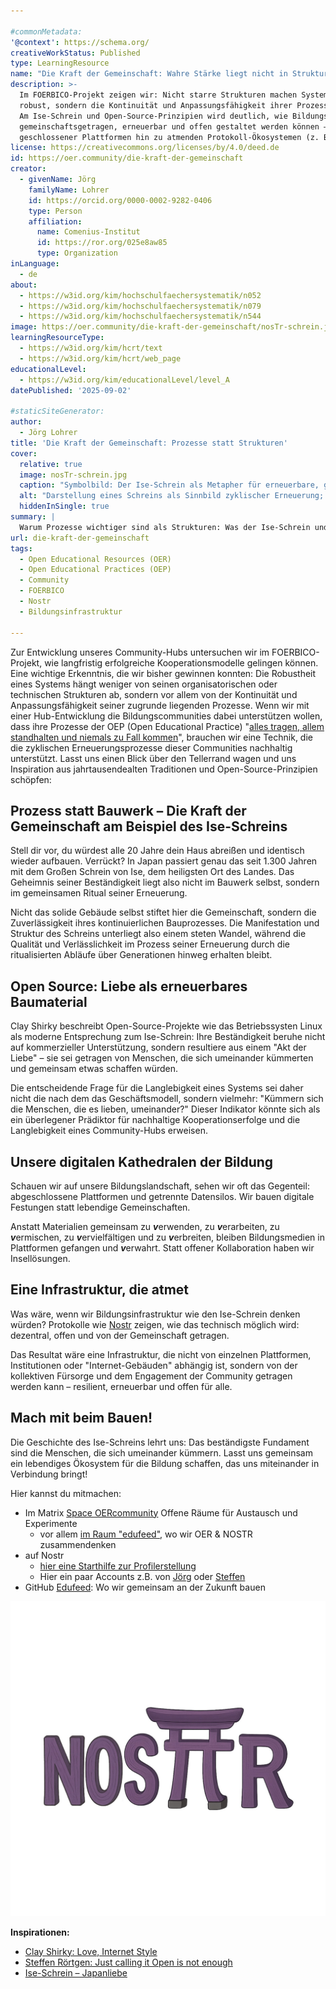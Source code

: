 ```yaml
---

#commonMetadata:
'@context': https://schema.org/
creativeWorkStatus: Published
type: LearningResource
name: "Die Kraft der Gemeinschaft: Wahre Stärke liegt nicht in Strukturen, sondern in Prozessen"
description: >-
  Im FOERBICO-Projekt zeigen wir: Nicht starre Strukturen machen Systeme dauerhaft
  robust, sondern die Kontinuität und Anpassungsfähigkeit ihrer Prozesse.
  Am Ise-Schrein und Open-Source-Prinzipien wird deutlich, wie Bildungsinfrastrukturen
  gemeinschaftsgetragen, erneuerbar und offen gestaltet werden können – jenseits
  geschlossener Plattformen hin zu atmenden Protokoll-Ökosystemen (z. B. Nostr).
license: https://creativecommons.org/licenses/by/4.0/deed.de
id: https://oer.community/die-kraft-der-gemeinschaft
creator:
  - givenName: Jörg
    familyName: Lohrer
    id: https://orcid.org/0000-0002-9282-0406
    type: Person
    affiliation:
      name: Comenius-Institut
      id: https://ror.org/025e8aw85
      type: Organization
inLanguage:
  - de
about:
  - https://w3id.org/kim/hochschulfaechersystematik/n052
  - https://w3id.org/kim/hochschulfaechersystematik/n079
  - https://w3id.org/kim/hochschulfaechersystematik/n544
image: https://oer.community/die-kraft-der-gemeinschaft/nosTr-schrein.jpg
learningResourceType:
  - https://w3id.org/kim/hcrt/text
  - https://w3id.org/kim/hcrt/web_page
educationalLevel:
  - https://w3id.org/kim/educationalLevel/level_A
datePublished: '2025-09-02'

#staticSiteGenerator:
author:
  - Jörg Lohrer
title: 'Die Kraft der Gemeinschaft: Prozesse statt Strukturen'
cover:
  relative: true
  image: nosTr-schrein.jpg
  caption: "Symbolbild: Der Ise-Schrein als Metapher für erneuerbare, gemeinschaftsgetragene Bildungsinfrastruktur."
  alt: "Darstellung eines Schreins als Sinnbild zyklischer Erneuerung; übertragen auf offene Bildungsinfrastrukturen (z. B. Nostr)."
  hiddenInSingle: true
summary: |
  Warum Prozesse wichtiger sind als Strukturen: Was der Ise-Schrein und Open Source für eine resiliente, gemeinschaftsgetragene Bildungsinfrastruktur lehren.
url: die-kraft-der-gemeinschaft
tags:
  - Open Educational Resources (OER)
  - Open Educational Practices (OEP)
  - Community
  - FOERBICO
  - Nostr
  - Bildungsinfrastruktur

---
```


Zur Entwicklung unseres Community-Hubs untersuchen wir im FOERBICO-Projekt, wie langfristig erfolgreiche Kooperationsmodelle gelingen können. Eine wichtige Erkenntnis, die wir bisher gewinnen konnten: Die  Robustheit eines Systems hängt weniger von seinen organisatorischen oder technischen Strukturen ab, sondern vor allem von der Kontinuität und  Anpassungsfähigkeit seiner zugrunde liegenden Prozesse. Wenn wir mit einer Hub-Entwicklung die Bildungscommunities dabei unterstützen wollen, dass ihre Prozesse der OEP (Open Educational Practice) "[alles tragen, allem standhalten und niemals zu Fall kommen](https://offene-bibel.de/wiki/1_Korinther_13#l7)", brauchen wir eine Technik, die die zyklischen Erneuerungsprozesse dieser Communities nachhaltig unterstützt. Lasst uns einen Blick über den Tellerrand wagen und uns Inspiration aus jahrtausendealten Traditionen und Open-Source-Prinzipien schöpfen:

## Prozess statt Bauwerk – Die Kraft der Gemeinschaft am Beispiel des Ise-Schreins

Stell dir vor, du würdest alle 20 Jahre dein Haus abreißen und identisch wieder aufbauen. Verrückt? In Japan passiert genau das seit 1.300 Jahren mit dem Großen Schrein von Ise, dem heiligsten Ort des Landes. Das Geheimnis seiner Beständigkeit liegt also nicht im Bauwerk selbst, sondern im gemeinsamen Ritual seiner Erneuerung.

Nicht das solide Gebäude selbst stiftet  hier die Gemeinschaft, sondern die Zuverlässigkeit ihres kontinuierlichen Bauprozesses. Die Manifestation und Struktur des Schreins unterliegt also einem  steten Wandel, während die Qualität und Verlässlichkeit im Prozess  seiner Erneuerung durch die ritualisierten Abläufe über Generationen hinweg erhalten bleibt.

## Open Source: Liebe als erneuerbares Baumaterial

Clay Shirky beschreibt Open-Source-Projekte wie das Betriebssysten Linux als moderne Entsprechung zum Ise-Schrein: Ihre Beständigkeit beruhe nicht auf kommerzieller Unterstützung, sondern resultiere aus einem "Akt der Liebe" – sie sei getragen von Menschen, die sich umeinander kümmerten und gemeinsam etwas schaffen würden. 

Die entscheidende Frage für die Langlebigkeit eines Systems sei daher nicht die nach dem das Geschäftsmodell, sondern vielmehr: "Kümmern sich die Menschen, die es lieben, umeinander?" Dieser Indikator könnte sich als ein überlegener Prädiktor für nachhaltige Kooperationserfolge und die Langlebigkeit eines Community-Hubs erweisen.

## Unsere digitalen Kathedralen der Bildung
Schauen wir auf unsere Bildungslandschaft, sehen wir oft das Gegenteil: abgeschlossene Plattformen und getrennte Datensilos. Wir bauen digitale Festungen statt lebendige Gemeinschaften.

Anstatt Materialien gemeinsam zu ***v***erwenden, zu ***v***erarbeiten, zu ***v***ermischen, zu ***v***ervielfältigen und zu ***v***erbreiten, bleiben Bildungsmedien in Plattformen gefangen und ***v***erwahrt. Statt offener Kollaboration haben wir Insellösungen. 

## Eine Infrastruktur, die atmet

Was wäre, wenn wir Bildungsinfrastruktur wie den Ise-Schrein denken würden? 
Protokolle wie [Nostr](https://nostr.how/de/what-is-nostr) zeigen, wie das technisch möglich wird: dezentral, offen und von der Gemeinschaft getragen.

Das Resultat wäre eine Infrastruktur, die nicht von einzelnen Plattformen, Institutionen oder "Internet-Gebäuden" abhängig ist, sondern von der kollektiven Fürsorge und dem Engagement der Community getragen werden kann – resilient, erneuerbar und offen für alle.

## Mach mit beim Bauen!

Die Geschichte des Ise-Schreins lehrt uns: Das beständigste Fundament sind die Menschen, die sich umeinander kümmern. Lasst uns gemeinsam ein lebendiges Ökosystem für die Bildung schaffen, das uns miteinander in Verbindung bringt!

Hier kannst du mitmachen: 
- Im Matrix [Space OERcommunity](https://matrix.to/#/#oercommunity:rpi-virtuell.de) Offene Räume für Austausch und Experimente
    - vor allem [im Raum "edufeed"](https://matrix.to/#/#edufeed:rpi-virtuell.de), wo wir OER & NOSTR zusammendenken
- auf Nostr
    - [hier eine Starthilfe zur Profilerstellung](https://nstart.me/de?an=Primal&am=light&aa=203a8f&asb=yes&s=npub1k85m3haymj3ggjknfrxm5kwtf5umaze4nyghnp29a80lcpmg2k2q54v05a)
    - Hier ein paar Accounts z.B. von [Jörg](https://njump.me/npub1f7jar3qnu269uyx5p0e4v24hqxjnxysxudvujza2ur5ehltvdeqsly2fx9) oder [Steffen](https://njump.me/npub1r30l8j4vmppvq8w23umcyvd3vct4zmfpfkn4c7h2h057rmlfcrmq9xt9ma)
- GitHub [Edufeed](https://github.com/edufeed-org): Wo wir gemeinsam an der Zukunft bauen

![](nosTr-schrein.jpg)

**Inspirationen:**
- [Clay Shirky: Love, Internet Style](https://www.youtube.com/watch?v=Xe1TZaElTAs)
- [Steffen Rörtgen: Just calling it Open is not enough](https://habla.news/u/laoc42@getalby.com/h-k72fOoZmf_SOC3cUpqc)
- [Ise-Schrein – Japanliebe](https://japanliebe.de/alltaegliches/ise-jingu-schrein-neubau-alle-20-jahre/)